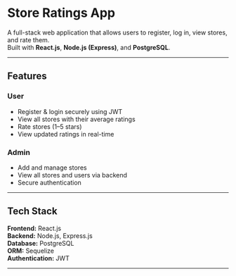 # Store Ratings App

A full-stack web application that allows users to register, log in, view stores, and rate them.  
Built with **React.js**, **Node.js (Express)**, and **PostgreSQL**.

---

## Features

### User
- Register & login securely using JWT
- View all stores with their average ratings
- Rate stores (1–5 stars)
- View updated ratings in real-time

### Admin
- Add and manage stores
- View all stores and users via backend
- Secure authentication

---

## Tech Stack
**Frontend:** React.js  
**Backend:** Node.js, Express.js  
**Database:** PostgreSQL  
**ORM:** Sequelize  
**Authentication:** JWT  

---

